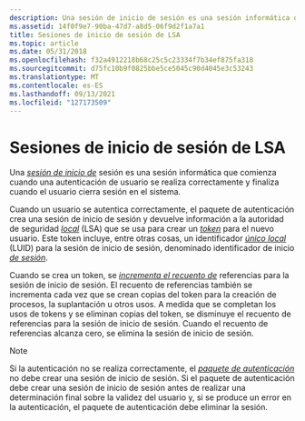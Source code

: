 ```yaml
---
description: Una sesión de inicio de sesión es una sesión informática que comienza cuando una autenticación de usuario se realiza correctamente y finaliza cuando el usuario cierra sesión en el sistema.
ms.assetid: 14f0f9e7-90ba-47d7-a8d5-06f9d2f1a7a1
title: Sesiones de inicio de sesión de LSA
ms.topic: article
ms.date: 05/31/2018
ms.openlocfilehash: f32a4912218b68c25c5c23334f7b34ef875fa318
ms.sourcegitcommit: d75fc10b9f0825bbe5ce5045c90d4045e3c53243
ms.translationtype: MT
ms.contentlocale: es-ES
ms.lasthandoff: 09/13/2021
ms.locfileid: "127173509"
---
```

# <a name="lsa-logon-sessions"></a>Sesiones de inicio de sesión de LSA

Una [*sesión de inicio de*](../secgloss/l-gly.md) sesión es una sesión informática que comienza cuando una autenticación de usuario se realiza correctamente y finaliza cuando el usuario cierra sesión en el sistema.

Cuando un usuario se autentica correctamente, el paquete de autenticación crea una sesión de inicio de sesión y devuelve información a la autoridad de seguridad [*local*](../secgloss/l-gly.md) (LSA) que se usa para crear un [*token*](../secgloss/t-gly.md) para el nuevo usuario. Este token incluye, entre otras cosas, un identificador [*único local*](../secgloss/l-gly.md) (LUID) para la sesión de inicio de sesión, denominado identificador de inicio [*de sesión*](../secgloss/l-gly.md).

Cuando se crea un token, se [*incrementa el recuento de*](../secgloss/r-gly.md) referencias para la sesión de inicio de sesión. El recuento de referencias también se incrementa cada vez que se crean copias del token para la creación de procesos, la suplantación u otros usos. A medida que se completan los usos de tokens y se eliminan copias del token, se disminuye el recuento de referencias para la sesión de inicio de sesión. Cuando el recuento de referencias alcanza cero, se elimina la sesión de inicio de sesión.

> [!Note]  
> Si la autenticación no se realiza correctamente, el [*paquete de autenticación*](../secgloss/a-gly.md) no debe crear una sesión de inicio de sesión. Si el paquete de autenticación debe crear una sesión de inicio de sesión antes de realizar una determinación final sobre la validez del usuario y, si se produce un error en la autenticación, el paquete de autenticación debe eliminar la sesión.

 

 

 
